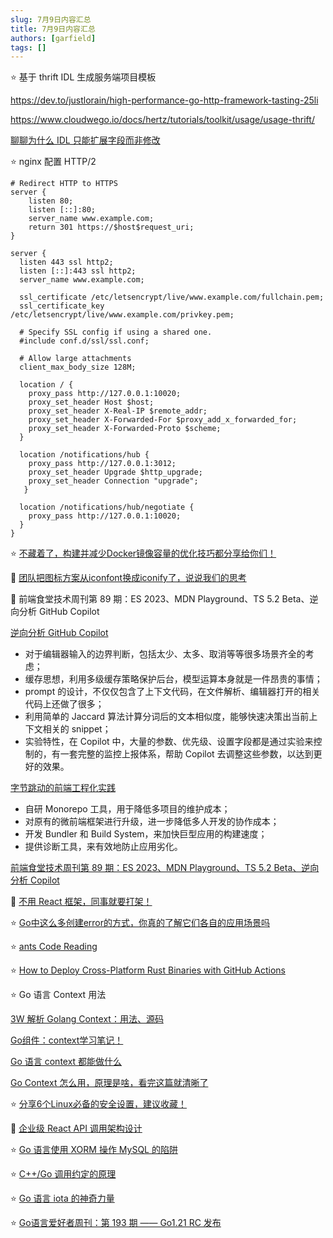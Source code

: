 ```yaml
---
slug: 7月9日内容汇总
title: 7月9日内容汇总
authors: [garfield]
tags: []
---
```


⭐️ 基于 thrift IDL 生成服务端项目模板

https://dev.to/justlorain/high-performance-go-http-framework-tasting-25li

https://www.cloudwego.io/docs/hertz/tutorials/toolkit/usage/usage-thrift/

[聊聊为什么 IDL 只能扩展字段而非修改](https://mp.weixin.qq.com/s/6Y40fr2qGvOxl8xX5HBCjg)

⭐️ nginx 配置 HTTP/2

```nginx
# Redirect HTTP to HTTPS
server {
    listen 80;
    listen [::]:80;
    server_name www.example.com;
    return 301 https://$host$request_uri;
}

server {
  listen 443 ssl http2;
  listen [::]:443 ssl http2;
  server_name www.example.com;

  ssl_certificate /etc/letsencrypt/live/www.example.com/fullchain.pem;
  ssl_certificate_key /etc/letsencrypt/live/www.example.com/privkey.pem;

  # Specify SSL config if using a shared one.
  #include conf.d/ssl/ssl.conf;

  # Allow large attachments
  client_max_body_size 128M;

  location / {
    proxy_pass http://127.0.0.1:10020;
    proxy_set_header Host $host;
    proxy_set_header X-Real-IP $remote_addr;
    proxy_set_header X-Forwarded-For $proxy_add_x_forwarded_for;
    proxy_set_header X-Forwarded-Proto $scheme;
  }

  location /notifications/hub {
    proxy_pass http://127.0.0.1:3012;
    proxy_set_header Upgrade $http_upgrade;
    proxy_set_header Connection "upgrade";
   }

  location /notifications/hub/negotiate {
    proxy_pass http://127.0.0.1:10020;
  }
}
```

⭐️ [不藏着了，构建并减少Docker镜像容量的优化技巧都分享给你们！](https://mp.weixin.qq.com/s/XM5oya9WdvSxeDveTaWlkg)

📒 [团队把图标方案从iconfont换成iconify了，说说我们的思考](https://mp.weixin.qq.com/s/7ddDYUrtUBSHlEzVm1_INw)

📒 前端食堂技术周刊第 89 期：ES 2023、MDN Playground、TS 5.2 Beta、逆向分析 GitHub Copilot

[逆向分析 GitHub Copilot](https://zhuanlan.zhihu.com/p/639993637)

- 对于编辑器输入的边界判断，包括太少、太多、取消等等很多场景齐全的考虑；
- 缓存思想，利用多级缓存策略保护后台，模型运算本身就是一件昂贵的事情；
- prompt 的设计，不仅仅包含了上下文代码，在文件解析、编辑器打开的相关代码上还做了很多；
- 利用简单的 Jaccard 算法计算分词后的文本相似度，能够快速决策出当前上下文相关的 snippet；
- 实验特性，在 Copilot 中，大量的参数、优先级、设置字段都是通过实验来控制的，有一套完整的监控上报体系，帮助 Copilot 去调整这些参数，以达到更好的效果。

[字节跳动的前端工程化实践](https://zhuanlan.zhihu.com/p/640021617)

- 自研 Monorepo 工具，用于降低多项目的维护成本；
- 对原有的微前端框架进行升级，进一步降低多人开发的协作成本；
- 开发 Bundler 和 Build System，来加快巨型应用的构建速度；
- 提供诊断工具，来有效地防止应用劣化。

[前端食堂技术周刊第 89 期：ES 2023、MDN Playground、TS 5.2 Beta、逆向分析 Copilot](https://mp.weixin.qq.com/s/Yfh6V8luWqS8hY3LK_3XxA)

📒 [不用 React 框架，同事就要打架！](https://mp.weixin.qq.com/s/tFaE96Iysx1mt_QIQqw7Xw)

⭐️ [Go中这么多创建error的方式，你真的了解它们各自的应用场景吗](https://mp.weixin.qq.com/s/GXAvaFvXR3HYI7qU4lL4lA)

⭐️ [ants Code Reading](https://mp.weixin.qq.com/s/LanponUabu9dBTx9qb-L1w)

⭐️ [How to Deploy Cross-Platform Rust Binaries with GitHub Actions](https://dzfrias.dev/blog/deploy-rust-cross-platform-github-actions)

⭐️ Go 语言 Context 用法

[3W 解析 Golang Context：用法、源码](https://mp.weixin.qq.com/s/Faa6wa4s-1ggE56_trO6VA)

[Go组件：context学习笔记！](https://mp.weixin.qq.com/s/OCpVRwtiphFRZgu9zdae5g)

[Go 语言 context 都能做什么](https://mp.weixin.qq.com/s/7IliODEUt3JpEuzL8K_sOg)

[Go Context 怎么用，原理是啥，看完这篇就清晰了](https://mp.weixin.qq.com/s/mFmZD98KPsNk9JHm3wq2og)

⭐️ [分享6个Linux必备的安全设置，建议收藏！](https://mp.weixin.qq.com/s/H9_BYLQIewIyycJkMxo6LA)

📒 [企业级 React API 调用架构设计](https://mp.weixin.qq.com/s/X7vffwDcz1Otevr0OP7gOQ)

⭐️ [Go 语言使用 XORM 操作 MySQL 的陷阱](https://mp.weixin.qq.com/s/zbvUzoa1K7AIQK-p3v-WQQ)

⭐️ [C++/Go 调用约定的原理](https://mp.weixin.qq.com/s/xYnzVz2FDX-rNCgfKwOgAQ)

⭐️ [Go 语言 iota 的神奇力量](https://mp.weixin.qq.com/s/xjkY6hJnUq5btDyJuSOZrg)

⭐️ [Go语言爱好者周刊：第 193 期 —— Go1.21 RC 发布](https://mp.weixin.qq.com/s/W5g7HdR1cQ-c1m05Z8umeg)
